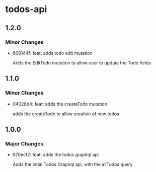 # todos-api

## 1.2.0

### Minor Changes

- 608144f: feat: adds todo edit mutation

  Adds the EditTodo mutation to allow user
  to update the Todo fields

## 1.1.0

### Minor Changes

- 04028d4: feat: adds the createTodo mutation

  adds the createTodo to allow creation of new todos

## 1.0.0

### Major Changes

- 970ecf2: feat: adds the todos graphql api

  Adds the intial Todos Graphql api, with the
  allTodos query
